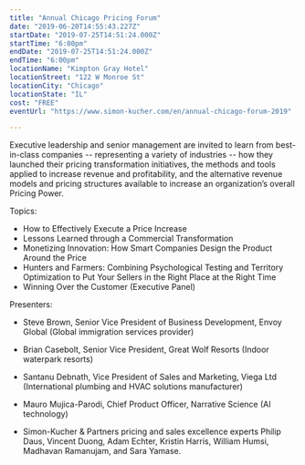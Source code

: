 ```yaml
---
title: "Annual Chicago Pricing Forum"
date: "2019-06-20T14:55:43.227Z"
startDate: "2019-07-25T14:51:24.000Z"
startTime: "6:00pm"
endDate: "2019-07-25T14:51:24.000Z"
endTime: "6:00pm"
locationName: "Kimpton Gray Hotel"
locationStreet: "122 W Monroe St"
locationCity: "Chicago"
locationState: "IL"
cost: "FREE"
eventUrl: "https://www.simon-kucher.com/en/annual-chicago-forum-2019"

---
```


Executive leadership and senior management are invited to learn from best-in-class companies -- representing a variety of industries -- how they launched their pricing transformation initiatives, the methods and tools applied to increase revenue and profitability, and the alternative revenue models and pricing structures available to increase an organization’s overall Pricing Power.  

Topics:
- How to Effectively Execute a Price Increase
- Lessons Learned through a Commercial Transformation
- Monetizing Innovation: How Smart Companies Design the Product Around the Price
- Hunters and Farmers: Combining Psychological Testing and Territory Optimization to Put Your Sellers in the Right Place at the Right Time
- Winning Over the Customer (Executive Panel)

Presenters:
- Steve Brown, Senior Vice President of Business Development, Envoy Global (Global immigration services provider)

- Brian Casebolt, Senior Vice President, Great Wolf Resorts (Indoor waterpark resorts)

- Santanu Debnath, Vice President of Sales and Marketing, Viega Ltd (International plumbing and HVAC solutions manufacturer)

- Mauro Mujica-Parodi, Chief Product Officer, Narrative Science (AI technology)

- Simon-Kucher & Partners pricing and sales excellence experts Philip Daus, Vincent Duong, Adam Echter, Kristin Harris, William Humsi, Madhavan Ramanujam, and Sara Yamase.

